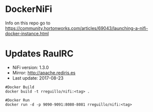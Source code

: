 # DockerNiFi
Info on this repo go to https://community.hortonworks.com/articles/69043/launching-a-nifi-docker-instance.html

# Updates RaulRC

* NiFi version: 1.3.0
* Mirror: http://apache.rediris.es
* Last update: 2017-08-23

```{r, engine='bash', count_lines}
#Docker Build
docker build -t rreguillo/nifi:<tag> .

#Docker Run
docker run -d -p 9090-9091:8080-8081 rreguillo/nifi:<tag>
```
